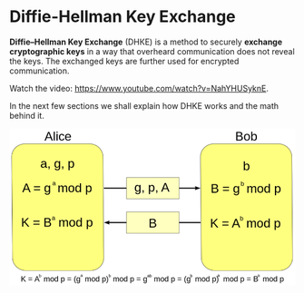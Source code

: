 # Diffie-Hellman Key Exchange

**Diffie–Hellman Key Exchange** (DHКЕ) is a method to securely **exchange cryptographic keys** in a way that overheard communication does not reveal the keys. The exchanged keys are further used for encrypted communication.

<div class="video-player">
  Watch the video: <a target="_blank" href="https://www.youtube.com/watch?v=NahYHUSyknE">https://www.youtube.com/watch?v=NahYHUSyknE</a>.
</div>
<script src="/assets/js/video.js"></script>

In the next few sections we shall explain how DHKE works and the math behind it.

![](/assets/Diffie-Hellman-Key-Exchange-Protocol.png)
